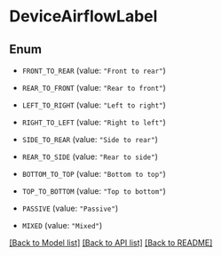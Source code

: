 # DeviceAirflowLabel

## Enum


* `FRONT_TO_REAR` (value: `"Front to rear"`)

* `REAR_TO_FRONT` (value: `"Rear to front"`)

* `LEFT_TO_RIGHT` (value: `"Left to right"`)

* `RIGHT_TO_LEFT` (value: `"Right to left"`)

* `SIDE_TO_REAR` (value: `"Side to rear"`)

* `REAR_TO_SIDE` (value: `"Rear to side"`)

* `BOTTOM_TO_TOP` (value: `"Bottom to top"`)

* `TOP_TO_BOTTOM` (value: `"Top to bottom"`)

* `PASSIVE` (value: `"Passive"`)

* `MIXED` (value: `"Mixed"`)


[[Back to Model list]](../README.md#documentation-for-models) [[Back to API list]](../README.md#documentation-for-api-endpoints) [[Back to README]](../README.md)


